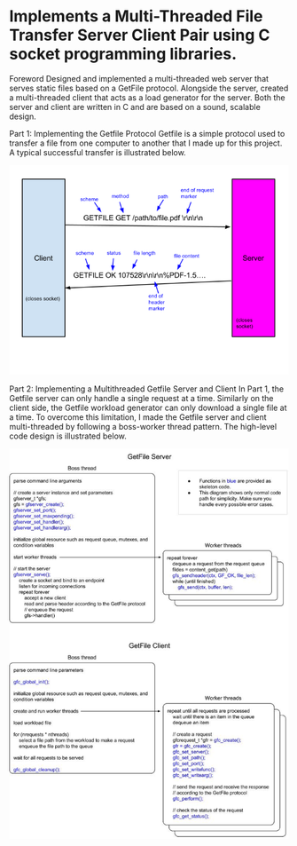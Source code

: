 # Implements a Multi-Threaded File Transfer Server Client Pair using C socket programming libraries.
Foreword
Designed and implemented a multi-threaded web server that serves static files based on a GetFile protocol. Alongside the server, created a multi-threaded client that acts as a load generator for the server. Both the server and client are written in C and are based on a sound, scalable design.

Part 1: Implementing the Getfile Protocol
Getfile is a simple protocol used to transfer a file from one computer to another that I made up for this project. A typical successful transfer is illustrated below.

![alt text](https://github.com/JulianMei/Socket-programming-Multi-Threaded-File-Transfer-Server-and-Client/blob/master/gftransfer.png)

Part 2: Implementing a Multithreaded Getfile Server and Client
In Part 1, the Getfile server can only handle a single request at a time. Similarly on the client side, the Getfile workload generator can only download a single file at a time. To overcome this limitation, I made the Getfile server and client multi-threaded by following a boss-worker thread pattern. The high-level code design is illustrated below.

![alt text](https://github.com/JulianMei/Socket-programming-Multi-Threaded-File-Transfer-Server-and-Client/blob/master/High-level%20code%20design.jpg)

